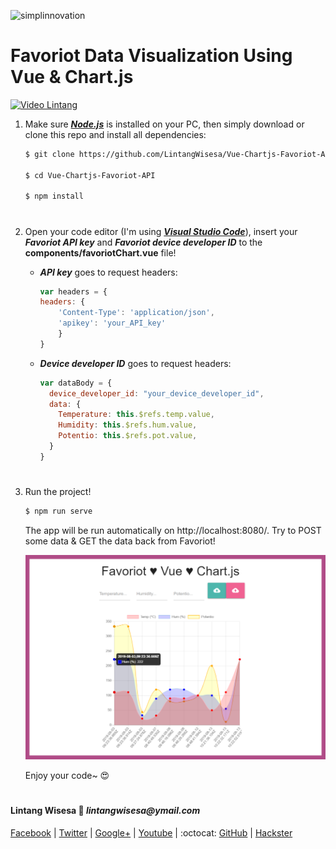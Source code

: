 ![simplinnovation](https://4.bp.blogspot.com/-f7YxPyqHAzY/WJ6VnkvE0SI/AAAAAAAADTQ/0tDQPTrVrtMAFT-q-1-3ktUQT5Il9FGdQCLcB/s350/simpLINnovation1a.png)

# Favoriot Data Visualization Using Vue & Chart.js

[![Video Lintang](https://img.youtube.com/vi/HPVOroKjDZE/0.jpg)](https://www.youtube.com/watch?v=HPVOroKjDZE)

1. Make sure [__*Node.js*__](https://nodejs.org/en/) is installed on your PC, then simply download or clone this repo and install all dependencies:

    ```bash
    $ git clone https://github.com/LintangWisesa/Vue-Chartjs-Favoriot-API.git

    $ cd Vue-Chartjs-Favoriot-API

    $ npm install
    ```

#

2. Open your code editor (I'm using [__*Visual Studio Code*__](https://code.visualstudio.com/)), insert your __*Favoriot API key*__ and __*Favoriot device developer ID*__ to the __components/favoriotChart.vue__ file!
    
    - __*API key*__ goes to request headers:

        ```javascript
        var headers = {
        headers: {
            'Content-Type': 'application/json',
            'apikey': 'your_API_key'
            }
        }
        ```

    - __*Device developer ID*__ goes to request headers:

        ```javascript
        var dataBody = {
          device_developer_id: "your_device_developer_id",
          data: {
            Temperature: this.$refs.temp.value,
            Humidity: this.$refs.hum.value,
            Potentio: this.$refs.pot.value,
          }
        }
        ```
        
#

3. Run the project!

    ```bash
    $ npm run serve
    ```

    The app will be run automatically on http://localhost:8080/. Try to POST some data & GET the data back from Favoriot!

    ![screenshot](./screenshot.png)

    Enjoy your code~ 😍

#

#### Lintang Wisesa :love_letter: _lintangwisesa@ymail.com_

[Facebook](https://www.facebook.com/lintangbagus) | 
[Twitter](https://twitter.com/Lintang_Wisesa) |
[Google+](https://plus.google.com/u/0/+LintangWisesa1) |
[Youtube](https://www.youtube.com/user/lintangbagus) | 
:octocat: [GitHub](https://github.com/LintangWisesa) |
[Hackster](https://www.hackster.io/lintangwisesa)